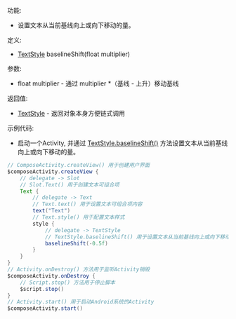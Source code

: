 功能:

+ 设置文本从当前基线向上或向下移动的量。

定义:

+ [TextStyle](/API/UI/Compose/Theme/Typography/TextStyle/README.md) baselineShift(float multiplier)

参数:

+ float multiplier - 通过 multiplier *（基线 - 上升）移动基线

返回值:

+ [TextStyle](/API/UI/Compose/Theme/Typography/TextStyle/README.md) - 返回对象本身方便链式调用

示例代码:

+ 启动一个Activity,
  并通过 [TextStyle.baselineShift()](/API/UI/Compose/Theme/Typography/TextStyle/README.md?id=baselineShift)
  方法设置文本从当前基线向上或向下移动的量。

```groovy
// ComposeActivity.createView() 用于创建用户界面
$composeActivity.createView {
    // delegate -> Slot
    // Slot.Text() 用于创建文本可组合项
    Text {
        // delegate -> Text
        // Text.text() 用于设置文本可组合项内容
        text("Text")
        // Text.style() 用于配置文本样式
        style {
            // delegate -> TextStyle
            // TextStyle.baselineShift() 用于设置文本从当前基线向上或向下移动的量。
            baselineShift(-0.5f)
        }
    }
}
// Activity.onDestroy() 方法用于监听Activity销毁
$composeActivity.onDestroy {
    // Script.stop() 方法用于停止脚本
    $script.stop()
}
// Activity.start() 用于启动Android系统的Activity
$composeActivity.start()
```